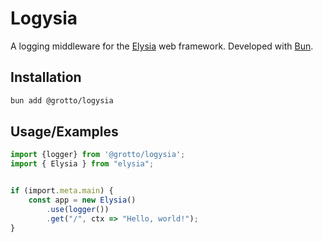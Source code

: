 
# Logysia
A logging middleware for the [Elysia](https://elysiajs.com) web framework. Developed with [Bun](https://bun.sh).


## Installation

```sh
bun add @grotto/logysia
```
## Usage/Examples

```typescript
import {logger} from '@grotto/logysia';
import { Elysia } from "elysia";


if (import.meta.main) {
    const app = new Elysia()
        .use(logger())
        .get("/", ctx => "Hello, world!");
}
```

